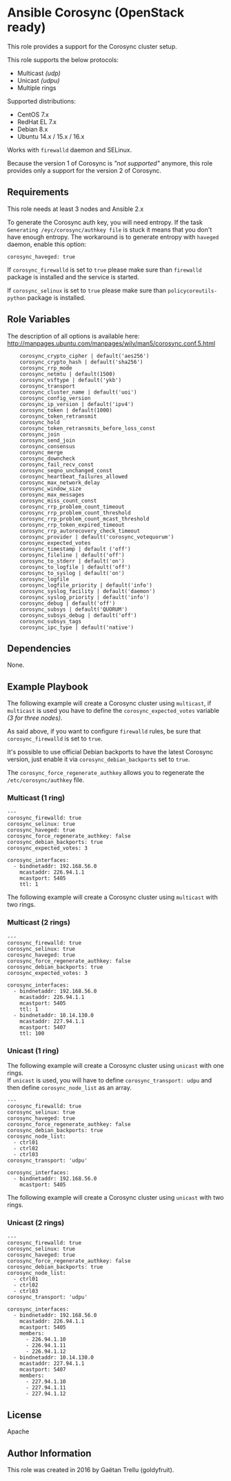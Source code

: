 # Ansible Corosync (OpenStack ready)
This role provides a support for the Corosync cluster setup.

This role supports the below protocols:

 - Multicast *(udp)*
 - Unicast *(udpu)*
 - Multiple rings

Supported distributions:

- CentOS 7.x
- RedHat EL 7.x
- Debian 8.x
- Ubuntu 14.x / 15.x / 16.x

Works with ``firewalld`` daemon and SELinux.

Because the version 1 of Corosync is *"not supported"* anymore, this role provides only a support for the version 2 of Corosync.

## Requirements
This role needs at least 3 nodes and Ansible 2.x

To generate the Corosync auth key, you will need entropy. If the task ``Generating /eyc/corosync/authkey file`` is stuck it means that you don't have enough entropy. The workaround is to generate entropy with ``haveged`` daemon, enable this option:
```
corosync_haveged: true
```

If ``corosync_firewalld`` is set to ``true`` please make sure than ``firewalld`` package is installed and the service is started.

If ``corosync_selinux`` is set to ``true`` please make sure than ``policycoreutils-python`` package is installed.


## Role Variables
The description of all options is available here: http://manpages.ubuntu.com/manpages/wily/man5/corosync.conf.5.html
```
    corosync_crypto_cipher | default('aes256')
    corosync_crypto_hash | default('sha256')
    corosync_rrp_mode
    corosync_netmtu | default(1500)
    corosync_vsftype | default('ykb')
    corosync_transport
    corosync_cluster_name | default('uoi')
    corosync_config_version
    corosync_ip_version | default('ipv4')
    corosync_token | default(1000)
    corosync_token_retransmit
    corosync_hold
    corosync_token_retransmits_before_loss_const
    corosync_join
    corosync_send_join
    corosync_consensus
    corosync_merge
    corosync_downcheck
    corosync_fail_recv_const
    corosync_seqno_unchanged_const
    corosync_heartbeat_failures_allowed
    corosync_max_network_delay
    corosync_window_size
    corosync_max_messages
    corosync_miss_count_const
    corosync_rrp_problem_count_timeout
    corosync_rrp_problem_count_threshold
    corosync_rrp_problem_count_mcast_threshold
    corosync_rrp_token_expired_timeout
    corosync_rrp_autorecovery_check_timeout
    corosync_provider | default('corosync_votequorum')
    corosync_expected_votes
    corosync_timestamp | default ('off')
    corosync_fileline | default('off')
    corosync_to_stderr | default('on')
    corosync_to_logfile | default('off')
    corosync_to_syslog | default('on')
    corosync_logfile
    corosync_logfile_priority | default('info')
    corosync_syslog_facility | default('daemon')
    corosync_syslog_priority | default('info')
    corosync_debug | default('off')
    corosync_subsys | default('QUORUM')
    corosync_subsys_debug | default('off')
    corosync_subsys_tags
    corosync_ipc_type | default('native')
```

## Dependencies
None.

## Example Playbook
The following example will create a Corosync cluster using ``multicast``, if ``multicast`` is used you have to define the ``corosync_expected_votes`` variable *(3 for three nodes)*. 

As said above, if you want to configure ``firewalld`` rules, be sure that ``corosync_firewalld`` is set to ``true``.

It's possible to use official Debian backports to have the latest Corosync version, just enable it via `corosync_debian_backports` set to ``true``.

The ``corosync_force_regenerate_authkey`` allows you to regenerate the ``/etc/corosync/authkey`` file.

### Multicast (1 ring)
```
---
corosync_firewalld: true
corosync_selinux: true
corosync_haveged: true
corosync_force_regenerate_authkey: false
corosync_debian_backports: true
corosync_expected_votes: 3

corosync_interfaces:
  - bindnetaddr: 192.168.56.0
    mcastaddr: 226.94.1.1
    mcastport: 5405
    ttl: 1
```
The following example will create a Corosync cluster using ``multicast`` with two rings.
### Multicast (2 rings)
```
---
corosync_firewalld: true
corosync_selinux: true
corosync_haveged: true
corosync_force_regenerate_authkey: false
corosync_debian_backports: true
corosync_expected_votes: 3

corosync_interfaces:
  - bindnetaddr: 192.168.56.0
    mcastaddr: 226.94.1.1
    mcastport: 5405
    ttl: 1
  - bindnetaddr: 10.14.130.0
    mcastaddr: 227.94.1.1
    mcastport: 5407
    ttl: 100
```
### Unicast (1 ring)
The following example will create a Corosync cluster using ``unicast`` with one rings.  
If ``unicast`` is used, you will have to define ``corosync_transport: udpu`` and then define ``corosync_node_list`` as an array.
```
---
corosync_firewalld: true
corosync_selinux: true
corosync_haveged: true
corosync_force_regenerate_authkey: false
corosync_debian_backports: true
corosync_node_list:
  - ctrl01
  - ctrl02
  - ctrl03
corosync_transport: 'udpu'

corosync_interfaces:
  - bindnetaddr: 192.168.56.0
    mcastport: 5405
```
The following example will create a Corosync cluster using ``unicast`` with two rings.
### Unicast (2 rings)
```
---
corosync_firewalld: true
corosync_selinux: true
corosync_haveged: true
corosync_force_regenerate_authkey: false
corosync_debian_backports: true
corosync_node_list:
  - ctrl01
  - ctrl02
  - ctrl03
corosync_transport: 'udpu'

corosync_interfaces:
  - bindnetaddr: 192.168.56.0
    mcastaddr: 226.94.1.1
    mcastport: 5405
    members:
      - 226.94.1.10
      - 226.94.1.11
      - 226.94.1.12
  - bindnetaddr: 10.14.130.0
    mcastaddr: 227.94.1.1
    mcastport: 5407
    members:
      - 227.94.1.10
      - 227.94.1.11
      - 227.94.1.12
```

## License
Apache

## Author Information
This role was created in 2016 by Gaëtan Trellu (goldyfruit).
